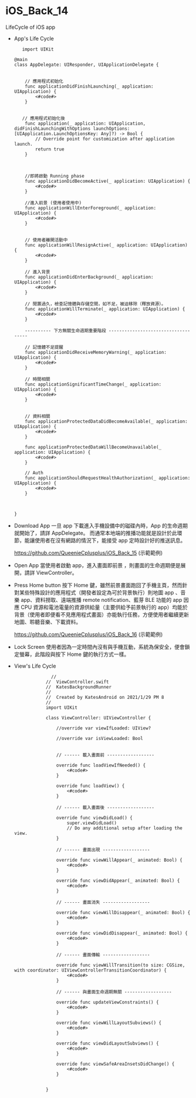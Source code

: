 # iOS_Back_14
LifeCycle of iOS app

* App's Life Cycle

         import UIKit

      @main
      class AppDelegate: UIResponder, UIApplicationDelegate {
      
      
          // 應用程式初始化
          func applicationDidFinishLaunching(_ application: UIApplication) {
              <#code#>
          }


         // 應用程式初始化後
          func application(_ application: UIApplication, didFinishLaunchingWithOptions launchOptions: [UIApplication.LaunchOptionsKey: Any]?) -> Bool {
              // Override point for customization after application launch.
              return true
          }



          //即將啟動 Running phase
          func applicationDidBecomeActive(_ application: UIApplication) {
              <#code#>
          }

          //進入前景 (使用者使用中)
          func applicationWillEnterForeground(_ application: UIApplication) {
              <#code#>
          }


          // 使用者離開活動中
          func applicationWillResignActive(_ application: UIApplication) {
              <#code#>
          }

          // 進入背景
          func applicationDidEnterBackground(_ application: UIApplication) {
              <#code#>
          }

          // 閒置過久，檢查記憶體與存儲空間，如不足，被迫移除（釋放資源）。
          func applicationWillTerminate(_ application: UIApplication) {
              <#code#>
          }
          
          ---------- 下方無關生命週期重要階段 ------------------------------------

          // 記憶體不足提醒
          func applicationDidReceiveMemoryWarning(_ application: UIApplication) {
              <#code#>
          }

          // 時間相關
          func applicationSignificantTimeChange(_ application: UIApplication) {
              <#code#>
          }


          // 資料相關
          func applicationProtectedDataDidBecomeAvailable(_ application: UIApplication) {
              <#code#>
          }

          func applicationProtectedDataWillBecomeUnavailable(_ application: UIApplication) {
              <#code#>
          }

          // Auth
          func applicationShouldRequestHealthAuthorization(_ application: UIApplication) {
              <#code#>
          }



      }


* Download App
一旦 app 下載進入手機設備中的磁碟內時，App 的生命週期就開始了，請詳 AppDelegate。
而通常本地端的推播功能就是設計於此環節，能讓使用者在沒有網路的情況下，能接受 app 定時設計好的推送訊息。

   https://github.com/QueenieCplusplus/iOS_Back_15 (示範範例)

* Open App
當使用者啟動 app，進入畫面即前景 ，則畫面的生命週期便是展開，請詳 ViewController。

* Press Home button
按下 Home 鍵，雖然前景畫面跑回了手機主頁，然而針對某些特殊設計的應用程式（開發者設定為可於背景執行）則地圖 app 、音樂 app、資料撈取、遠端推播 remote notification、藍芽 BLE 功能的 app 因應 CPU 資源和電池電量的資源供給量（主要供給予前景執行的 app）均能於背景（使用者即便看不見應用程式畫面）亦能執行任務，方便使用者繼續更新地圖、聆聽音樂、下載資料。

   https://github.com/QueenieCplusplus/iOS_Back_16 (示範範例)

* Lock Screen
使用者因為一定時間內沒有與手機互動，系統為保安全，便會鎖定螢幕，此階段與按下 Home 鍵的執行方式一樣。

* View's Life Cycle

                    //
                  //  ViewController.swift
                  //  KatesBackgroundRunner
                  //
                  //  Created by KatesAndroid on 2021/1/29 PM 8
                  //
                  import UIKit

                  class ViewController: UIViewController {

                      //override var viewIfLoaded: UIView?

                      //override var isViewLoaded: Bool


                      // ------ 載入畫面前 ------------------

                      override func loadViewIfNeeded() {
                          <#code#>
                      }

                      override func loadView() {
                          <#code#>
                      }

                      // ------ 載入畫面後 ------------------

                      override func viewDidLoad() {
                          super.viewDidLoad()
                          // Do any additional setup after loading the view.
                      }

                      // ------ 畫面出現 ------------------

                      override func viewWillAppear(_ animated: Bool) {
                          <#code#>
                      }

                      override func viewDidAppear(_ animated: Bool) {
                          <#code#>
                      }

                      // ------ 畫面消失 ------------------

                      override func viewWillDisappear(_ animated: Bool) {
                          <#code#>
                      }

                      override func viewDidDisappear(_ animated: Bool) {
                          <#code#>
                      }

                      // ------ 畫面傳輸 ------------------

                      override func viewWillTransition(to size: CGSize, with coordinator: UIViewControllerTransitionCoordinator) {
                          <#code#>
                      }

                      // ------ 與畫面生命週期無關 ------------------

                      override func updateViewConstraints() {
                          <#code#>
                      }

                      override func viewWillLayoutSubviews() {
                          <#code#>
                      }

                      override func viewDidLayoutSubviews() {
                          <#code#>
                      }

                      override func viewSafeAreaInsetsDidChange() {
                          <#code#>
                      }


                  }
